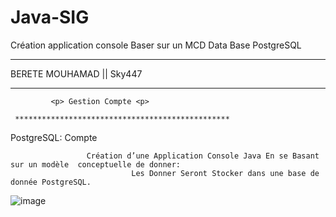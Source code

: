 # Java-SIG
Création application console Baser sur un MCD Data Base PostgreSQL

*****************************************************************
BERETE MOUHAMAD ||  Sky447
*****************************************************************

             <p> Gestion Compte <p>
  
     ************************************************
  
  
  PostgreSQL: Compte
  
  
                     Création d’une Application Console Java En se Basant sur un modèle  conceptuelle de donner: 
                               Les Donner Seront Stocker dans une base de donnée PostgreSQL.

  
  ![image](https://user-images.githubusercontent.com/99084882/207977128-1214e853-cd33-4ec8-adec-7cfadf5bcf3d.png)



